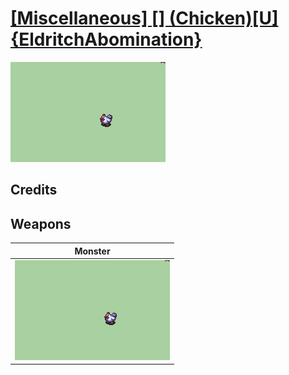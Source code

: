 # [\[Miscellaneous\] \[\] \(Chicken\)\[U\]{EldritchAbomination}](./)

<img src="./8.%20Monster/Monster_000.png" alt="[Miscellaneous] [] (Chicken)[U]{EldritchAbomination} standing" />

## Credits



## Weapons


|Monster |
|  :---: |
| <img alt="Monster animation" src="./8.%20Monster/Monster.gif" /> |
